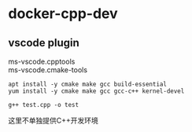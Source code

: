 # docker-cpp-dev

## vscode plugin
ms-vscode.cpptools  
ms-vscode.cmake-tools  

```
apt install -y cmake make gcc build-essential
yum install -y cmake make gcc gcc-c++ kernel-devel

g++ test.cpp -o test
```

这里不单独提供C++开发环境  

